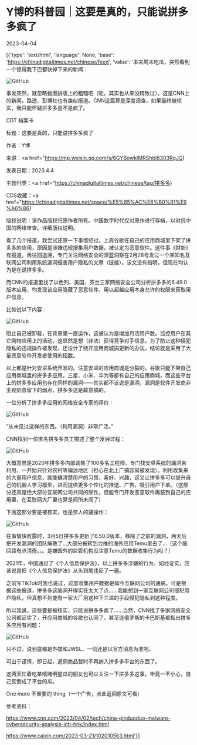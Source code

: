 # Y博的科普园｜这要是真的，只能说拼多多疯了

2023-04-04

[{'type': 'text/html', 'language': None, 'base': 'https://chinadigitaltimes.net/chinese/feed', 'value': '本来周末吃瓜，突然看到一个惊得我下巴都快掉下来的新闻：

![GitHub](https://chinadigitaltimes.net/chinese/files/2023/04/post-694554-642c60d3b0805.png)

事发突然，就忽略截图排版上的粗糙吧（呃，其实也从来没精致过）。这是CNN上的新闻，路透、彭博社也有类似报道。CNN这篇算是深度调查，如果最终被核实，我只能怀疑拼多多是不是疯了。



CDT 档案卡

标题：这要是真的，只能说拼多多疯了

作者：Y博

来源：<a href="https://mp.weixin.qq.com/s/6GYBowklMRShbI8303RqJQ)

发表日期：2023.4.4

主题归类：<a href="https://chinadigitaltimes.net/chinese/tag/拼多多)

CDS收藏：<a href="https://chinadigitaltimes.net/space/%E5%85%AC%E6%B0%91%E9%A6%86)

版权说明：该作品版权归原作者所有。中国数字时代仅对原作进行存档，以对抗中国的网络审查。详细版权说明。





看了几个报道，我尝试还原一下事情经过。上周谷歌在自己的应用商城里下架了拼多多的应用，原因是涉嫌违规搜集用户数据，被认定为恶意软件。这件事《财新》有报道。再往回追溯，专门关注网络安全的深蓝洞察在2月28号发过一个某知名互联网公司利用系统漏洞侵害用户隐私的文章（链接）。该文没有指明，但现在均认为是在说拼多多。

而CNN的报道里找了以色列、美国、芬兰三家网络安全公司分析拼多多的6.49.0版本应用，均发现该应用隐藏了恶意软件，用以超越应用本身允许的权限来获取用户信息。

比如说以下内容：

![GitHub](https://chinadigitaltimes.net/chinese/files/2023/04/post-694554-642c60d3bccc0.png)

阻止自己被卸载，在背景里一直运作，这被认为是增加月活用户数。监控用户在其它购物应用上的活动，这显然是想（非法）获得竞争对手信息。为了防止这种侵犯隐私的违规操作被发现，还设计了绕开应用商城搞更新的办法。结论就是采用了大量恶意软件开发者使用的招数。

以上都是针对安卓系统开发的。注意安卓的应用商城是分裂的。谷歌只能下架自己应用商城里的拼多多应用，三星、小米、华为等都有自己的应用商城，而这些平台上的拼多多应用也存在同样的漏洞——其实都不该说是漏洞，漏洞是软件开发商非主观刻意留下的弱点，拼多多这是故意搞的。

一位分析了拼多多应用的网络安全专家的评价：

![GitHub](https://chinadigitaltimes.net/chinese/files/2023/04/post-694554-642c60d3c5050.png)

“从未见过这样的东西。（利用漏洞）非常广泛。”

CNN找到一位匿名拼多多员工描述了整个发展过程：

![GitHub](https://chinadigitaltimes.net/chinese/files/2023/04/post-694554-642c60d3d153c.png)

大概意思是2020年拼多多内部调集了100多名工程师，专门找安卓系统的漏洞来利用，一开始只针对农村等偏远地区（担心在北上广搞容易被发现）。利用收集来的大量用户信息，就能搞清楚用户的习惯、喜好、兴趣，这又让拼多多可以提升自己的机器人学习模型，进而提供更多个性化的推送、广告，吸引用户下单。（这部分还真是绝大部分互联网公司共同的尿性，但能专门开发恶意软件再装到自己的应用里，在互联网大厂里也算是闻所未闻了）

下面这部分要是被核实，也是惊人的骚操作：

![GitHub](https://chinadigitaltimes.net/chinese/files/2023/04/post-694554-642c60d3de302.png)

在事情快败露时，3月5日拼多多更新了6.50.0版本，移除了之前的漏洞，两天后把开发漏洞的团队解散了&#8230;大部分被转到力推的海外应用Temu里去了&#8230;（这个脑回路有点清奇。。。是嫌国外的监管机构没注意Temu的数据收集行为吗？）

2021年，中国通过了《个人信息保护法》，以上拼多多涉嫌的行为，如经证实，应该说是把《个人信息保护法》从头到尾违反了一遍。

之前写TikTok时我也说过，过度收集用户数据是如今互联网公司的通病。可是根据这些报道，拼多多这脑洞开得实在太大了点&#8230;&#8230;我能想到一家互联网公司侵犯用户隐私，但真想不到能有一家大厂用这种下三滥的手段侵犯隐私到这种程度。

所以我说，这些要是被核实，只能说拼多多疯了&#8230;&#8230;当然，CNN找了多家网络安全公司都证实了，开应用商城的谷歌也认同了，甚至连俄罗斯的卡巴斯基都指出拼多多应用有问题：

![GitHub](https://chinadigitaltimes.net/chinese/files/2023/04/post-694554-642c60d3efa2d.png)

只不过，说到底都是外媒和JWSL，一切还是以官方消息为准吧。

可出于谨慎，即日起，返佣商品暂时不再纳入拼多多平台的东西了。

这两天忙着吃某嗜赌明星瓜的朋友也可以关注一下拼多多这事，毕竟一不小心，自己反倒成了平台的瓜。

One more 不重要的 thing（一个广告，点此返回原文可看）

参考资料：

https://www.cnn.com/2023/04/02/tech/china-pinduoduo-malware-cybersecurity-analysis-intl-hnk/index.html

https://www.caixin.com/2023-03-21/102010563.html'}]